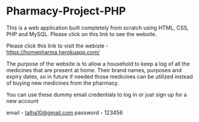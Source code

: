 # Pharmacy-Project-PHP

This is a web application built completely from scratch using HTML, CSS, PHP and MySQL. Please click on this link to see the website.

Please click this link to visit the webiste - https://homepharma.herokuapp.com/

The purpose of the website is to allow a household to keep a log of all the medicines that are present at home. Their brand names, purposes and expiry dates, so
in future if needed those medicines can be utilized instead of buying new medicines from the pharmacy.

You can use these dummy email credentials to log in or just sign up for a new account

email - talha10@gmail.com
password - 123456
